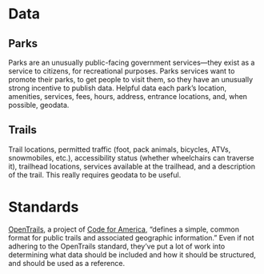# Data

## Parks

Parks are an unusually public-facing government services—they exist as a service to citizens, for recreational purposes. Parks services want to promote their parks, to get people to visit them, so they have an unusually strong incentive to publish data. Helpful data each park’s location, amenities, services, fees, hours, address, entrance locations, and, when possible, geodata.

## Trails

Trail locations, permitted traffic (foot, pack animals, bicycles, ATVs, snowmobiles, etc.), accessibility status (whether wheelchairs can traverse it), trailhead locations, services available at the trailhead, and a description of the trail. This really requires geodata to be useful.

# Standards

[OpenTrails](http://www.opentraildata.org/), a project of [Code for America](http://www.codeforamerica.org/), “defines a simple, common format for public trails and associated geographic information.” Even if not adhering to the OpenTrails standard, they’ve put a lot of work into determining what data should be included and how it should be structured, and should be used as a reference.
